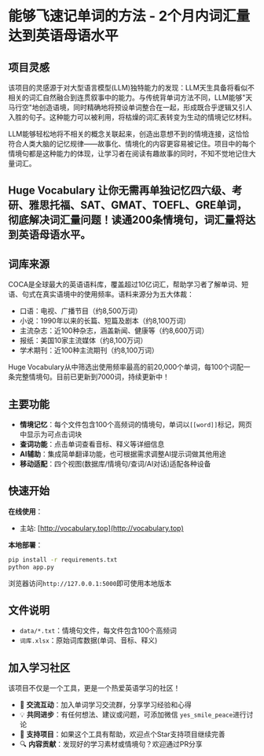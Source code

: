 # 能够飞速记单词的方法 - 2个月内词汇量达到英语母语水平

## 项目灵感
该项目的灵感源于对大型语言模型(LLM)独特能力的发现：LLM天生具备将看似不相关的词汇自然融合到连贯叙事中的能力。与传统背单词方法不同，LLM能够"天马行空"地创造语境，同时精确地将预设单词整合在一起，形成既合乎逻辑又引人入胜的句子。这种能力可以被利用，将枯燥的词汇表转变为生动的情境记忆材料。

LLM能够轻松地将不相关的概念关联起来，创造出意想不到的情境连接，这恰恰符合人类大脑的记忆规律——故事化、情境化的内容更容易被记住。项目中的每个情境句都是这种能力的体现，让学习者在阅读有趣故事的同时，不知不觉地记住大量词汇。

## Huge Vocabulary 让你无需再单独记忆**四六级、考研、雅思托福、SAT、GMAT、TOEFL、GRE单词**，彻底解决词汇量问题！读通200条情境句，词汇量将达到英语母语水平。

## 词库来源

COCA是全球最大的英语语料库，覆盖超过10亿词汇，帮助学习者了解单词、短语、句式在真实语境中的使用频率。语料来源分为五大体裁：
- 口语：电视、广播节目（约8,500万词）
- 小说：1990年以来的长篇、短篇及剧本（约8,100万词）
- 主流杂志：近100种杂志，涵盖新闻、健康等（约8,600万词）
- 报纸：美国10家主流媒体（约8,100万词）
- 学术期刊：近100种主流期刊（约8,100万词）

Huge Vocabulary从中筛选出使用频率最高的前20,000个单词，每100个词配一条完整情境句。目前已更新到7000词，持续更新中！

## 主要功能
- **情境记忆**：每个文件包含100个高频词的情境句，单词以`[[word]]`标记，网页中显示为可点击词块
- **查词功能**：点击单词查看音标、释义等详细信息
- **AI辅助**：集成简单翻译功能，也可根据需求调整AI提示词做其他用途
- **移动适配**：四个视图(数据库/情境句/查词/AI对话)适配各种设备

## 快速开始

**在线使用**：
- 主站: [http://vocabulary.top](http://vocabulary.top)

**本地部署**：
```bash
pip install -r requirements.txt
python app.py
```
浏览器访问`http://127.0.0.1:5000`即可使用本地版本

## 文件说明
- `data/*.txt`：情境句文件，每文件包含100个高频词
- `词库.xlsx`：原始词库数据(单词、音标、释义)

## 加入学习社区

该项目不仅是一个工具，更是一个热爱英语学习的社区！

- 🤝 **交流互动**：加入单词学习交流群，分享学习经验和心得
- 💡 **共同进步**：有任何想法、建议或问题，可添加微信 `yes_smile_peace`进行讨论
- 🌟 **支持项目**：如果这个工具有帮助，欢迎点个Star支持项目继续完善
- 🔍 **内容贡献**：发现好的学习素材或情境句？欢迎通过PR分享